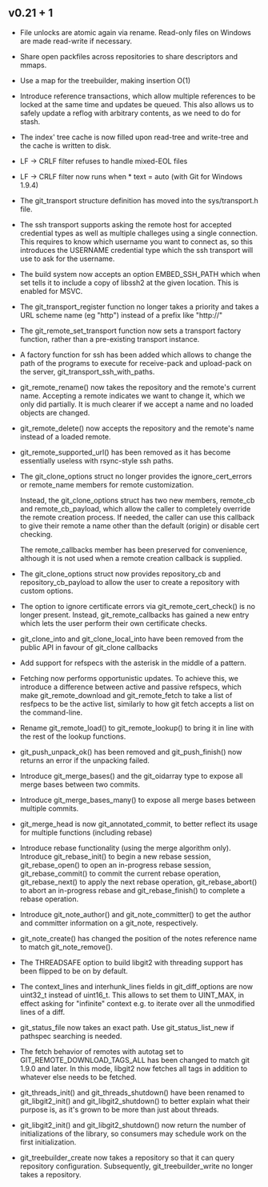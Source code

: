v0.21 + 1
------

* File unlocks are atomic again via rename. Read-only files on Windows are
  made read-write if necessary.

* Share open packfiles across repositories to share descriptors and mmaps.

* Use a map for the treebuilder, making insertion O(1)

* Introduce reference transactions, which allow multiple references to
  be locked at the same time and updates be queued. This also allows
  us to safely update a reflog with arbitrary contents, as we need to
  do for stash.

* The index' tree cache is now filled upon read-tree and write-tree
  and the cache is written to disk.

* LF -> CRLF filter refuses to handle mixed-EOL files

* LF -> CRLF filter now runs when * text = auto (with Git for Windows 1.9.4)

* The git_transport structure definition has moved into the sys/transport.h
  file.

* The ssh transport supports asking the remote host for accepted
  credential types as well as multiple challeges using a single
  connection. This requires to know which username you want to connect
  as, so this introduces the USERNAME credential type which the ssh
  transport will use to ask for the username.

* The build system now accepts an option EMBED_SSH_PATH which when set
  tells it to include a copy of libssh2 at the given location. This is
  enabled for MSVC.

* The git_transport_register function no longer takes a priority and takes
  a URL scheme name (eg "http") instead of a prefix like "http://"

* The git_remote_set_transport function now sets a transport factory function,
  rather than a pre-existing transport instance.

* A factory function for ssh has been added which allows to change the
  path of the programs to execute for receive-pack and upload-pack on
  the server, git_transport_ssh_with_paths.

* git_remote_rename() now takes the repository and the remote's
  current name. Accepting a remote indicates we want to change it,
  which we only did partially. It is much clearer if we accept a name
  and no loaded objects are changed.

* git_remote_delete() now accepts the repository and the remote's name
  instead of a loaded remote.

* git_remote_supported_url() has been removed as it has become
  essentially useless with rsync-style ssh paths.

* The git_clone_options struct no longer provides the ignore_cert_errors or
  remote_name members for remote customization.

  Instead, the git_clone_options struct has two new members, remote_cb and
  remote_cb_payload, which allow the caller to completely override the remote
  creation process. If needed, the caller can use this callback to give their
  remote a name other than the default (origin) or disable cert checking.

  The remote_callbacks member has been preserved for convenience, although it
  is not used when a remote creation callback is supplied.

* The git_clone_options struct now provides repository_cb and
  repository_cb_payload to allow the user to create a repository with
  custom options.

* The option to ignore certificate errors via git_remote_cert_check()
  is no longer present. Instead, git_remote_callbacks has gained a new
  entry which lets the user perform their own certificate checks.

* git_clone_into and git_clone_local_into have been removed from the
  public API in favour of git_clone callbacks

* Add support for refspecs with the asterisk in the middle of a
  pattern.

* Fetching now performs opportunistic updates. To achieve this, we
  introduce a difference between active and passive refspecs, which
  make git_remote_download and git_remote_fetch to take a list of
  resfpecs to be the active list, similarly to how git fetch accepts a
  list on the command-line.

* Rename git_remote_load() to git_remote_lookup() to bring it in line
  with the rest of the lookup functions.

* git_push_unpack_ok() has been removed and git_push_finish() now
  returns an error if the unpacking failed.

* Introduce git_merge_bases() and the git_oidarray type to expose all
  merge bases between two commits.

* Introduce git_merge_bases_many() to expose all merge bases between
  multiple commits.

* git_merge_head is now git_annotated_commit, to better reflect its usage
  for multiple functions (including rebase)

* Introduce rebase functionality (using the merge algorithm only).
  Introduce git_rebase_init() to begin a new rebase session,
  git_rebase_open() to open an in-progress rebase session,
  git_rebase_commit() to commit the current rebase operation,
  git_rebase_next() to apply the next rebase operation,
  git_rebase_abort() to abort an in-progress rebase and git_rebase_finish()
  to complete a rebase operation.

* Introduce git_note_author() and git_note_committer() to get the author
  and committer information on a git_note, respectively.

* git_note_create() has changed the position of the notes reference
  name to match git_note_remove().

* The THREADSAFE option to build libgit2 with threading support has
  been flipped to be on by default.

* The context_lines and interhunk_lines fields in git_diff_options are
  now uint32_t instead of uint16_t. This allows to set them to UINT_MAX,
  in effect asking for "infinite" context e.g. to iterate over all the
  unmodified lines of a diff.

* git_status_file now takes an exact path. Use git_status_list_new if
  pathspec searching is needed.

* The fetch behavior of remotes with autotag set to GIT_REMOTE_DOWNLOAD_TAGS_ALL
  has been changed to match git 1.9.0 and later. In this mode, libgit2 now
  fetches all tags in addition to whatever else needs to be fetched.

* git_threads_init() and git_threads_shutdown() have been renamed to
  git_libgit2_init() and git_libgit2_shutdown() to better explain what
  their purpose is, as it's grown to be more than just about threads.

* git_libgit2_init() and git_libgit2_shutdown() now return the number of
  initializations of the library, so consumers may schedule work on the
  first initialization.

* git_treebuilder_create now takes a repository so that it can query
  repository configuration.  Subsequently, git_treebuilder_write no
  longer takes a repository.
